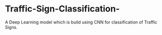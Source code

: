 # Traffic-Sign-Classification-
A Deep Learning model which is build using CNN for classification of Traffic Signs.
